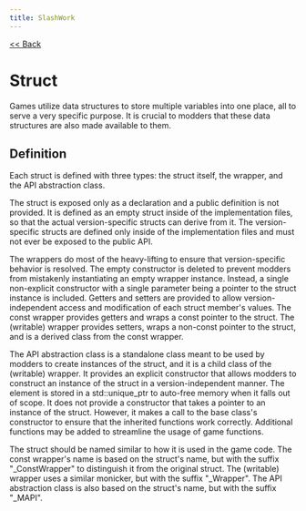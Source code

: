 ```yaml
---
title: SlashWork
---
```

[<< Back](../)

# Struct
Games utilize data structures to store multiple variables into one place, all to serve a very specific purpose. It is crucial to modders that these data structures are also made available to them.

## Definition
Each struct is defined with three types: the struct itself, the wrapper, and the API abstraction class.

The struct is exposed only as a declaration and a public definition is not provided. It is defined as an empty struct inside of the implementation files, so that the actual version-specific structs can derive from it. The version-specific structs are defined only inside of the implementation files and must not ever be exposed to the public API.

The wrappers do most of the heavy-lifting to ensure that version-specific behavior is resolved. The empty constructor is deleted to prevent modders from mistakenly instantiating an empty wrapper instance. Instead, a single non-explicit constructor with a single parameter being a pointer to the struct instance is included. Getters and setters are provided to allow version-independent access and modification of each struct member's values. The const wrapper provides getters and wraps a const pointer to the struct. The (writable) wrapper provides setters, wraps a non-const pointer to the struct, and is a derived class from the const wrapper.

The API abstraction class is a standalone class meant to be used by modders to create instances of the struct, and it is a child class of the (writable) wrapper. It provides an explicit constructor that allows modders to construct an instance of the struct in a version-independent manner. The element is stored in a std::unique_ptr to auto-free memory when it falls out of scope. It does not provide a constructor that takes a pointer to an instance of the struct. However, it makes a call to the base class's constructor to ensure that the inherited functions work correctly. Additional functions may be added to streamline the usage of game functions.

The struct should be named similar to how it is used in the game code. The const wrapper's name is based on the struct's name, but with the suffix "\_ConstWrapper" to distinguish it from the original struct. The (writable) wrapper uses a similar monicker, but with the suffix "\_Wrapper". The API abstraction class is also based on the struct's name, but with the suffix "\_MAPI".
